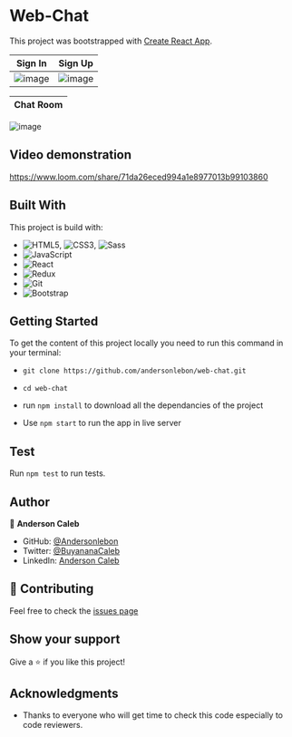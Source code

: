 # Web-Chat

This project was bootstrapped with [Create React App](https://github.com/facebook/create-react-app).

Sign In | Sign Up
-----|----
![image](https://user-images.githubusercontent.com/65068771/158721008-1e44f30e-2b72-403a-be66-50953f4bde8b.png) | ![image](https://user-images.githubusercontent.com/65068771/158722369-715c44ef-7f1e-440a-aa6d-0b69763d15f3.png)

Chat Room|
---------|
![image](https://user-images.githubusercontent.com/65068771/158725552-45988b72-2b39-417c-89ed-236293c3facd.png)



## Video demonstration
https://www.loom.com/share/71da26eced994a1e8977013b99103860

## Built With

This project is build with:

- ![HTML5](https://img.shields.io/badge/-HTML5-000000?style=flat&logo=html5&logoColor=ffffff&labelColor=E34F26), ![CSS3](https://img.shields.io/badge/-CSS3-000000?style=flat&logo=css3&logoColor=ffffff&labelColor=1572B6), ![Sass](https://img.shields.io/badge/-Sass-000000?style=flat&logo=sass&logoColor=ffffff&labelColor=%23CC6699)
- ![JavaScript](https://img.shields.io/badge/-JavaScript-000000?style=flat&logo=javascript)
- ![React](https://img.shields.io/badge/-React-000000?style=flat&logo=react)
- ![Redux](https://img.shields.io/badge/-Redux-000000?style=flat&logo=redux&logoColor=764ABC&labelColor=ffffff)
- ![Git](https://img.shields.io/badge/-Git-000000?style=flat&logo=git&logoColor=F05032&labelColor=ffffff)
- ![Bootstrap](https://img.shields.io/badge/-Bootstrap-000000?style=flat&logo=bootstrap&logoColor=ffffff&labelColor=563D7C)

## Getting Started

To get the content of this project locally you need to run this command in your terminal:

- `git clone https://github.com/andersonlebon/web-chat.git`
- `cd web-chat`
-  run `npm install` to download all the dependancies of the project

- Use `npm start` to run the app in live server

## Test

Run `npm test` to run tests.


## Author

👤 **Anderson Caleb**

- GitHub: [@Andersonlebon](https://github.com/andersonlebon)
- Twitter: [@BuyananaCaleb](https://twitter.com/BuyananaCaleb)
- LinkedIn: [Anderson Caleb](https://www.linkedin.com/in/anderson-caleb-915343209/)

## :handshake: Contributing

Feel free to check the [issues page](https://github.com/andersonlebon/web-chat/issues)

## Show your support

Give a :star: if you like this project!

## Acknowledgments

- Thanks to everyone who will get time to check this code especially to code reviewers.
